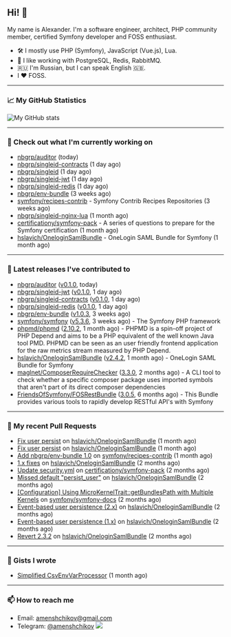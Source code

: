 ## Hi! 👋

My name is Alexander. I'm a software engineer, architect, PHP community member, certified Symfony developer and FOSS enthusiast.

* 🛠 I mostly use PHP (Symfony), JavaScript (Vue.js), Lua.
* 🧰 I like working with PostgreSQL, Redis, RabbitMQ.
* 🇷🇺 I'm Russian, but I can speak English 🇬🇧.
* I ♥ FOSS.

---

### 📈 My GitHub Statistics

![My GitHub stats](https://github-readme-stats.vercel.app/api?username=a-menshchikov&theme=calm&hide_title=true&show_icons=true)

[comment]: &lt;> (![Top Langs]&#40;https://github-readme-stats.vercel.app/api/top-langs/?username=a-menshchikov&theme=calm&hide_title=true&layout=compact&count_private=true&include_all_commits=true&langs_count=6&#41;)

---

### 👷 Check out what I'm currently working on

- [nbgrp/auditor](https://github.com/nbgrp/auditor) (today)
- [nbgrp/singleid-contracts](https://github.com/nbgrp/singleid-contracts) (1 day ago)
- [nbgrp/singleid](https://github.com/nbgrp/singleid) (1 day ago)
- [nbgrp/singleid-jwt](https://github.com/nbgrp/singleid-jwt) (1 day ago)
- [nbgrp/singleid-redis](https://github.com/nbgrp/singleid-redis) (1 day ago)
- [nbgrp/env-bundle](https://github.com/nbgrp/env-bundle) (3 weeks ago)
- [symfony/recipes-contrib](https://github.com/symfony/recipes-contrib) - Symfony Contrib Recipes Repositories (3 weeks ago)
- [nbgrp/singleid-nginx-lua](https://github.com/nbgrp/singleid-nginx-lua) (1 month ago)
- [certificationy/symfony-pack](https://github.com/certificationy/symfony-pack) - A series of questions to prepare for the Symfony certification (1 month ago)
- [hslavich/OneloginSamlBundle](https://github.com/hslavich/OneloginSamlBundle) - OneLogin SAML Bundle for Symfony (1 month ago)

---

### 🔭 Latest releases I've contributed to

- [nbgrp/auditor](https://github.com/nbgrp/auditor) ([v0.1.0](https://github.com/nbgrp/auditor/releases/tag/v0.1.0), today)
- [nbgrp/singleid-jwt](https://github.com/nbgrp/singleid-jwt) ([v0.1.0](https://github.com/nbgrp/singleid-jwt/releases/tag/v0.1.0), 1 day ago)
- [nbgrp/singleid-contracts](https://github.com/nbgrp/singleid-contracts) ([v0.1.0](https://github.com/nbgrp/singleid-contracts/releases/tag/v0.1.0), 1 day ago)
- [nbgrp/singleid-redis](https://github.com/nbgrp/singleid-redis) ([v0.1.0](https://github.com/nbgrp/singleid-redis/releases/tag/v0.1.0), 1 day ago)
- [nbgrp/env-bundle](https://github.com/nbgrp/env-bundle) ([v1.0.3](https://github.com/nbgrp/env-bundle/releases/tag/v1.0.3), 3 weeks ago)
- [symfony/symfony](https://github.com/symfony/symfony) ([v5.3.6](https://github.com/symfony/symfony/releases/tag/v5.3.6), 3 weeks ago) - The Symfony PHP framework
- [phpmd/phpmd](https://github.com/phpmd/phpmd) ([2.10.2](https://github.com/phpmd/phpmd/releases/tag/2.10.2), 1 month ago) - PHPMD is a spin-off project of PHP Depend and aims to be a PHP equivalent of the well known Java tool PMD. PHPMD can be seen as an user friendly frontend application for the raw metrics stream measured by PHP Depend.
- [hslavich/OneloginSamlBundle](https://github.com/hslavich/OneloginSamlBundle) ([v2.4.2](https://github.com/hslavich/OneloginSamlBundle/releases/tag/v2.4.2), 1 month ago) - OneLogin SAML Bundle for Symfony
- [maglnet/ComposerRequireChecker](https://github.com/maglnet/ComposerRequireChecker) ([3.3.0](https://github.com/maglnet/ComposerRequireChecker/releases/tag/3.3.0), 2 months ago) - A CLI tool to check whether a specific composer package uses imported symbols that aren&#39;t part of its direct composer dependencies
- [FriendsOfSymfony/FOSRestBundle](https://github.com/FriendsOfSymfony/FOSRestBundle) ([3.0.5](https://github.com/FriendsOfSymfony/FOSRestBundle/releases/tag/3.0.5), 6 months ago) - This Bundle provides various tools to rapidly develop RESTful API&#39;s with Symfony

---

### 🔨 My recent Pull Requests

- [Fix user persist](https://github.com/hslavich/OneloginSamlBundle/pull/180) on [hslavich/OneloginSamlBundle](https://github.com/hslavich/OneloginSamlBundle) (1 month ago)
- [Fix user persist](https://github.com/hslavich/OneloginSamlBundle/pull/179) on [hslavich/OneloginSamlBundle](https://github.com/hslavich/OneloginSamlBundle) (1 month ago)
- [Add nbgrp/env-bundle 1.0](https://github.com/symfony/recipes-contrib/pull/1177) on [symfony/recipes-contrib](https://github.com/symfony/recipes-contrib) (1 month ago)
- [1.x fixes](https://github.com/hslavich/OneloginSamlBundle/pull/177) on [hslavich/OneloginSamlBundle](https://github.com/hslavich/OneloginSamlBundle) (2 months ago)
- [Update security.yml](https://github.com/certificationy/symfony-pack/pull/91) on [certificationy/symfony-pack](https://github.com/certificationy/symfony-pack) (2 months ago)
- [Missed default &#34;persist_user&#34;](https://github.com/hslavich/OneloginSamlBundle/pull/174) on [hslavich/OneloginSamlBundle](https://github.com/hslavich/OneloginSamlBundle) (2 months ago)
- [[Configuration] Using MicroKernelTrait::getBundlesPath with Multiple Kernels](https://github.com/symfony/symfony-docs/pull/15423) on [symfony/symfony-docs](https://github.com/symfony/symfony-docs) (2 months ago)
- [Event-based user persistence (2.x)](https://github.com/hslavich/OneloginSamlBundle/pull/172) on [hslavich/OneloginSamlBundle](https://github.com/hslavich/OneloginSamlBundle) (2 months ago)
- [Event-based user persistence (1.x)](https://github.com/hslavich/OneloginSamlBundle/pull/171) on [hslavich/OneloginSamlBundle](https://github.com/hslavich/OneloginSamlBundle) (2 months ago)
- [Revert 2.3.2](https://github.com/hslavich/OneloginSamlBundle/pull/170) on [hslavich/OneloginSamlBundle](https://github.com/hslavich/OneloginSamlBundle) (2 months ago)

---

### 📓 Gists I wrote

- [Simplified CsvEnvVarProcessor](https://gist.github.com/08650c7b76154eb00c18d093e5087f0b) (1 month ago)

---

### 📫 How to reach me

- Email: [amenshchikov@gmail.com](mailto://amenshchikov@gmail.com)
- Telegram: [@amenshchikov](https://t.me/amenshchikov)
![](https://hit.yhype.me/github/profile?user_id=2580489)